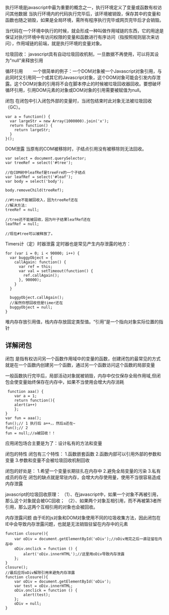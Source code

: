 执行环境是javascript中最为重要的概念之一，执行环境定义了变量或函数有权访问其他数据
当执行环境内的代码执行完毕后，该环境被销毁，保存其中的变量和函数也随之销毁，如果是全局环境，需所有程序执行完毕或网页完毕后才会销毁。

当代码在一个环境中执行的时候，就会形成一种叫做作用域链的东西，它的用途是保证对执行环境中有访问权限的变量和函数进行有序访问（指按照规则层次来访问），作用域链的前端，就是执行环境的变量对象。

垃圾回收：
javascript具有自动垃圾回收机制，一旦数据不再使用，可以将其设为"null"来释放引用

循环引用
　　一个很简单的例子：一个DOM对象被一个Javascript对象引用，与此同时又引用同一个或其它的Javascript对象，这个DOM对象可能会引发内存泄露。这个DOM对象的引用将不会在脚本停止的时候被垃圾回收器回收。要想破坏循环引用，引用DOM元素的对象或DOM对象的引用需要被赋值为null。

闭包
在闭包中引入闭包外部的变量时，当闭包结束时此对象无法被垃圾回收（GC）。
```
var a = function() {
  var largeStr = new Array(1000000).join('x');
  return function() {
    return largeStr;
  }
}();
```

DOM泄露
当原有的COM被移除时，子结点引用没有被移除则无法回收。
```
var select = document.querySelector;
var treeRef = select('#tree');

//在COM树中leafRef是treeFre的一个子结点
var leafRef = select('#leaf'); 
var body = select('body');

body.removeChild(treeRef);

//#tree不能被回收入，因为treeRef还在
//解决方法:
treeRef = null;

//tree还不能被回收，因为叶子结果leafRef还在
leafRef = null;

//现在#tree可以被释放了。
```

Timers计（定）时器泄露
定时器也是常见产生内存泄露的地方：
```
for (var i = 0; i < 90000; i++) {
  var buggyObject = {
    callAgain: function() {
      var ref = this;
      var val = setTimeout(function() {
        ref.callAgain();
      }, 90000);
    }
  }

  buggyObject.callAgain();
  //虽然你想回收但是timer还在
  buggyObject = null;
}
```

堆内存存放引用值，栈内存存放固定类型值。“引用”是一个指向对象实际位置的指针


## 详解闭包
闭包 是指有权访问另一个函数作用域中的变量的函数，创建闭包的最常见的方式就是在一个函数内创建另一个函数，通过另一个函数访问这个函数的局部变量

一般函数执行完毕后，局部活动对象就被销毁，内存中仅仅保存全局作用域,但闭包会使变量始终保存在内存中，如果不当使用会增大内存消耗
```
 function aaa() {  
    var a = 1;  
    return function(){
    alert(a++)
    };  
}         
var fun = aaa();  
fun();// 1 执行后 a++，，然后a还在~  
fun();// 2   
fun = null;//a被回收！！ 
```


应用闭包场合主要是为了：设计私有的方法和变量

闭包的特性
闭包有三个特性：
    1.函数嵌套函数
    2.函数内部可以引用外部的参数和变量
    3.参数和变量不会被垃圾回收机制回收

闭包的好处是：
    1.希望一个变量长期驻扎在内存中
    2.避免全局变量的污染
    3.私有成员的存在
闭包的缺点就是常驻内存，会增大内存使用量，使用不当很容易造成内存泄露

javascript的垃圾回收原理：
（1）、在javascript中，如果一个对象不再被引用，那么这个对象就会被GC回收； 
（2）、如果两个对象互相引用，而不再被第3者所引用，那么这两个互相引用的对象也会被回收。


内存泄露问题
由于IE的js对象和DOM对象使用不同的垃圾收集方法，因此闭包在IE中会导致内存泄露问题，也就是无法销毁驻留在内存中的元素
```
function closure(){
    var oDiv = document.getElementById('oDiv');//oDiv用完之后一直驻留在内存中
    oDiv.onclick = function () {
        alert('oDiv.innerHTML');//这里用oDiv导致内存泄露
    };
}
closure();
//最后应将oDiv解除引用来避免内存泄露
function closure(){
    var oDiv = document.getElementById('oDiv');
    var test = oDiv.innerHTML;
    oDiv.onclick = function () {
        alert(test);
    };
    oDiv = null;
}
```